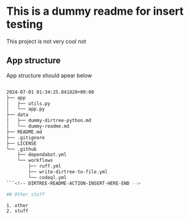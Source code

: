 # This is a dummy readme for insert testing

This project is not very cool not

## App structure

App structure should apear below

<!-- DIRTREE-README-ACTION-INSERT-HERE-START -->
```sh

2024-07-01 01:34:25.841820+00:00
├── app
│   ├── utils.py
│   └── app.py
├── data
│   ├── dummy-dirtree-python.md
│   └── dummy-readme.md
├── README.md
├── .gitignore
├── LICENSE
└── .github
    ├── dependabot.yml
    └── workflows
        ├── ruff.yml
        ├── write-dirtree-to-file.yml
        └── codeql.yml
```<!-- DIRTREE-README-ACTION-INSERT-HERE-END -->

## Other stuff

1. other
2. stuff
